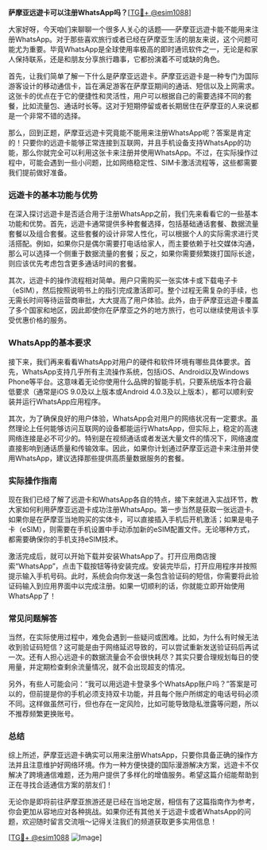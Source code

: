 **萨摩亚远遊卡可以注册WhatsApp吗？**[[TG💪+ @esim1088](https://t.me/s/esim1088)]

大家好呀，今天咱们来聊聊一个很多人关心的话题——萨摩亚远遊卡能不能用来注册WhatsApp。对于那些喜欢旅行或者已经在萨摩亚生活的朋友来说，这个问题可能尤为重要。毕竟WhatsApp是全球使用率极高的即时通讯软件之一，无论是和家人保持联系，还是和朋友分享旅行趣事，它都扮演着不可或缺的角色。

首先，让我们简单了解一下什么是萨摩亚远遊卡。萨摩亚远遊卡是一种专门为国际游客设计的移动通信卡，旨在满足游客在萨摩亚期间的通话、短信以及上网需求。这张卡的优点在于它的便捷性和灵活性，用户可以根据自己的需要选择不同的套餐，比如流量包、通话时长等。这对于短期停留或者长期居住在萨摩亚的人来说都是一个非常不错的选择。

那么，回到正题，萨摩亚远遊卡究竟能不能用来注册WhatsApp呢？答案是肯定的！只要你的远遊卡能够正常连接到互联网，并且手机设备支持WhatsApp的功能，那么你就完全可以利用这张卡来注册并使用WhatsApp。不过，在实际操作过程中，可能会遇到一些小问题，比如网络稳定性、SIM卡激活流程等，这些都需要我们提前做好准备。

### 远遊卡的基本功能与优势

在深入探讨远遊卡是否适合用于注册WhatsApp之前，我们先来看看它的一些基本功能和优势。首先，远遊卡通常提供多种套餐选择，包括基础通话套餐、数据流量套餐以及组合套餐。这些套餐的设计非常人性化，可以根据个人的实际需求进行灵活搭配。例如，如果你只是偶尔需要打电话给家人，而主要依赖于社交媒体沟通，那么可以选择一个侧重于数据流量的套餐；反之，如果你需要频繁拨打国际长途，则应该优先考虑包含更多通话时间的套餐。

其次，远遊卡的操作流程相对简单。用户只需购买一张实体卡或下载电子卡（eSIM），然后按照说明书上的指引完成激活即可。整个过程无需复杂的手续，也无需长时间等待运营商审批，大大提高了用户体验。此外，由于萨摩亚远遊卡覆盖了多个国家和地区，因此即使你在萨摩亚之外的地方旅行，也可以继续使用该卡享受优惠价格的服务。

### WhatsApp的基本要求

接下来，我们再来看看WhatsApp对用户的硬件和软件环境有哪些具体要求。首先，WhatsApp支持几乎所有主流操作系统，包括iOS、Android以及Windows Phone等平台。这意味着无论你使用什么品牌的智能手机，只要系统版本符合最低要求（通常是iOS 9.0及以上版本或Android 4.0.3及以上版本），都可以顺利安装并运行WhatsApp应用程序。

其次，为了确保良好的用户体验，WhatsApp会对用户的网络状况有一定要求。虽然理论上任何能够访问互联网的设备都能运行WhatsApp，但实际上，稳定的高速网络连接是必不可少的。特别是在视频通话或者发送大量文件的情况下，网络速度直接影响到通话质量和传输效率。因此，如果你计划通过萨摩亚远遊卡来注册并使用WhatsApp，建议选择那些提供高质量数据服务的套餐。

### 实际操作指南

现在我们已经了解了远遊卡和WhatsApp各自的特点，接下来就进入实战环节，教大家如何利用萨摩亚远遊卡成功注册WhatsApp。第一步当然是获取一张远遊卡。如果你是在萨摩亚当地购买的实体卡，可以直接插入手机后开机激活；如果是电子卡（eSIM），则需要在手机设置中手动添加新的eSIM配置文件。无论哪种方式，都需要确保你的手机支持eSIM技术。

激活完成后，就可以开始下载并安装WhatsApp了。打开应用商店搜索“WhatsApp”，点击下载按钮等待安装完成。安装完毕后，打开应用程序并按照提示输入手机号码。此时，系统会向你发送一条包含验证码的短信，你需要将此验证码输入到应用界面中以完成注册。如果一切顺利的话，你就能立即开始使用WhatsApp了！

### 常见问题解答

当然，在实际使用过程中，难免会遇到一些疑问或困难。比如，为什么有时候无法收到验证码短信？这可能是由于网络延迟导致的，可以尝试重新发送验证码后再试一次。还有人担心远遊卡的数据流量会不会很快耗尽？其实只要合理规划每日的使用量，并定期检查剩余流量情况，就不会出现超支的情况。

另外，有些人可能会问：“我可以用远遊卡登录多个WhatsApp账户吗？”答案是可以的，但前提是你的手机必须支持双卡功能，并且每个账户所绑定的电话号码必须不同。这样做虽然可行，但也存在一定风险，比如可能导致隐私泄露等问题，所以不推荐频繁更换账号。

### 总结

综上所述，萨摩亚远遊卡确实可以用来注册WhatsApp，只要你具备正确的操作方法并且注意维护好网络环境。作为一种方便快捷的国际漫游解决方案，远遊卡不仅解决了跨境通信难题，还为用户提供了多样化的增值服务。希望这篇介绍能帮助到正在寻找合适通信方案的朋友们！

无论你是即将前往萨摩亚旅游还是已经在当地定居，相信有了这篇指南作为参考，你会更加从容地应对各种挑战。如果你还有其他关于远遊卡或者WhatsApp的问题，欢迎随时留言交流哦～记得关注我们的频道获取更多实用信息！

[[TG💪+ @esim1088](https://t.me/s/esim1088) ![Image](https://i.postimg.cc/4NQfJmqS/Snipaste-2025-05-13-00-14-12.png)]